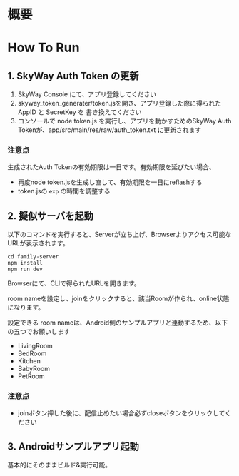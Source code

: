 # 概要

# How To Run
## 1. SkyWay Auth Token の更新
1. SkyWay Console にて、アプリ登録してください
2. skyway_token_generater/token.jsを開き、アプリ登録した際に得られた AppID と SecretKey を 書き換えてください
3. コンソールで node token.js を実行し、アプリを動かすためのSkyWay Auth Tokenが、app/src/main/res/raw/auth_token.txt に更新されます

### 注意点
生成されたAuth Tokenの有効期限は一日です。有効期限を延びたい場合、
- 再度node token.jsを生成し直して、有効期限を一日にreflashする
- token.jsの `exp` の時間を調整する

## 2. 擬似サーバを起動
以下のコマンドを実行すると、Serverが立ち上げ、Browserよりアクセス可能なURLが表示されます。
```
cd family-server
npm install
npm run dev
```
Browserにて、CLIで得られたURLを開きます。

room nameを設定し、joinをクリックすると、該当Roomが作られ、online状態になります。

設定できる room nameは、Android側のサンプルアプリと連動するため、以下の五つでお願いします
- LivingRoom
- BedRoom
- Kitchen
- BabyRoom
- PetRoom

### 注意点
- joinボタン押した後に、配信止めたい場合必ずcloseボタンをクリックしてください

## 3. Androidサンプルアプリ起動
基本的にそのままビルド&実行可能。
